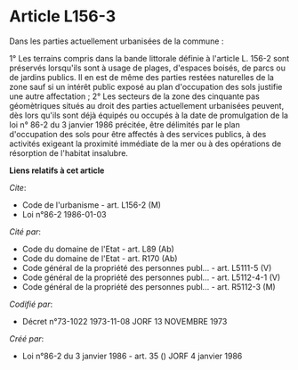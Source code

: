 # Article L156-3

Dans les parties actuellement urbanisées de la commune :

1° Les terrains compris dans la bande littorale définie à l'article L. 156-2 sont préservés lorsqu'ils sont à usage de
plages, d'espaces boisés, de parcs ou de jardins publics. Il en est de même des parties restées naturelles de la zone sauf si
un intérêt public exposé au plan d'occupation des sols justifie une autre affectation ;    2° Les secteurs de la zone des
cinquante pas géomètriques situés au droit des parties actuellement urbanisées peuvent, dès lors qu'ils sont déjà équipés ou
occupés à la date de promulgation de la loi n° 86-2 du 3 janvier 1986 précitée, être délimités par le plan d'occupation des
sols pour être affectés à des services publics, à des activités exigeant la proximité immédiate de la mer ou à des opérations
de résorption de l'habitat insalubre.

**Liens relatifs à cet article**

_Cite_:

  - Code de l'urbanisme - art. L156-2 (M)
  - Loi n°86-2 1986-01-03

_Cité par_:

  - Code du domaine de l'Etat - art. L89 (Ab)
  - Code du domaine de l'Etat - art. R170 (Ab)
  - Code général de la propriété des personnes publ... - art. L5111-5 (V)
  - Code général de la propriété des personnes publ... - art. L5112-4-1 (V)
  - Code général de la propriété des personnes publ... - art. R5112-3 (M)

_Codifié par_:

  - Décret n°73-1022 1973-11-08 JORF 13 NOVEMBRE 1973

_Créé par_:

  - Loi n°86-2 du 3 janvier 1986 - art. 35 () JORF 4 janvier 1986
